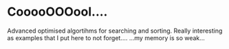 # CooooOOOool....

Advanced optimised algortihms for searching and sorting.
Really interesting as examples that I put here to not forget....
...my memory is so weak...


